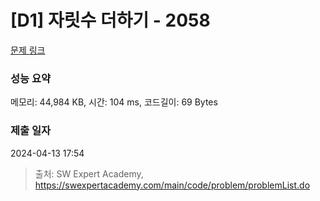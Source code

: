 # [D1] 자릿수 더하기 - 2058 

[문제 링크](https://swexpertacademy.com/main/code/problem/problemDetail.do?contestProbId=AV5QPRjqA10DFAUq) 

### 성능 요약

메모리: 44,984 KB, 시간: 104 ms, 코드길이: 69 Bytes

### 제출 일자

2024-04-13 17:54



> 출처: SW Expert Academy, https://swexpertacademy.com/main/code/problem/problemList.do
